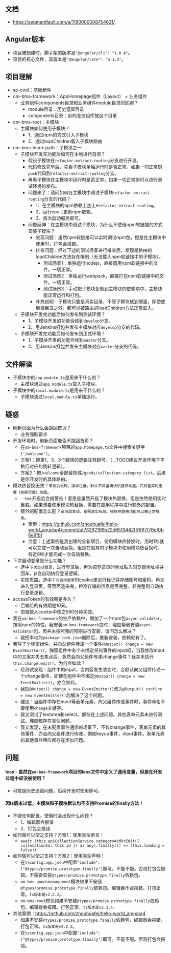 ## 文档
* https://segmentfault.com/a/1190000008754631/

## Angular版本
* 项目被创建时，脚手架的版本是`"@angular/cli": "1.0.4"`。
* 项目的核心文件，其版本是`"@angular/core": "4.1.3"`。

## 项目理解
* so-cool：基础组件
* om-bms-framework：AppHomepage组件（Layout） + 业务组件
  - 业务组件components目录和业务组件module目录的区别？
    - module目录：历史遗留目录
    - components目录：新的业务组件放这个目录
* om-bms-root：主模块
  - 主模块如何使用子模块？
    - 1、通过npm的方式引入子模块
    - 2、通过loadChildren载入子模块路由
* om-bms-learn-path：子模块之一
  - 子模块开发完功能后如何在本地进行自测？
    - 假设子模块在`refactor-extract-routing`分支进行开发。
    - 代码修改完毕后，先看子模块单独运行时是否正常，如果一切正常则`push`代码到`refactor-extract-routing`分支。
    - 再看子模块在主模块中运行时是否正常，如果一切正常则可以进行测试环境的发布。
    - 问题来了：请问如何在主模块中调试子模块`refactor-extract-routing`分支的代码？
      - 1、在主模块的npm依赖上加上`#refactor-extract-routing`。
      - 2、运行`npm i`更新npm依赖。
      - 3、再次启动服务即可。
    - 问题延伸：在主模块中调试子模块，为什么不使用npm软链接的方式安装子模块？
      - 发现问题：虽然npm软链接可以实时调试npm包，但是在主模块中使用时，打包会报错。
      - 排查问题：经过下述的测试场景进行排查后，发现是路由的loadChildren方法存在限制（无法载入npm软链接中的子模块）。
        - 测试场景1：单独运行nodejs，直接调用npm软链接中的文件。一切正常。
        - 测试场景2：单独运行webpack，直接打包npm软链接中的文件。一切正常。
        - 测试场景3：手动把子模块复制到主模块的依赖项中，主模块能正常运行和打包。
      - 补充说明：子模块只要是真实目录，不管子模块放到哪里，即使放到根目录之外，都可以被路由的loadChildren方法正常载入。
  - 子模块开发完功能后如何发布到测试环境？
    - 1、子模块开发的功能合线到`develop`分支。
    - 2、用Jenkins打包并发布主模块对应`develop`分支的代码。
  - 子模块开发完功能后如何发布到正式环境？
    - 1、子模块开发的功能合线到`master`分支。
    - 2、用Jenkins打包并发布主模块对应`master`分支的代码。

## 文件解读
* 子模块中的`app.module.ts`是用来干什么的？
  - 主模块通过`app.module.ts`载入子模块。
* 子模块中的`local.module.ts`是用来干什么的？
  - 子模块通过`local.module.ts`单独运行。

## 疑惑
* 刷新页面为什么会跳回首页？
  - 业务强制要求
* 开发环境时，刷新页面能否不跳回首页？
  - 在`om-bms-framework`项目的`app.homepage.ts`文件中搜索关键字`['/welcome']`。
  - 方案1：把第1、3、5个跳转的逻辑注释即可。（...TODO建议开发环境下不执行对应的跳转逻辑）。
  - 方案2：把`/welcome`全部替换成`/goods/collection-category-list`。后者是你开发时的具体路由。
* 模块热替换无效？`亲测后发现，版本过低，默认不具备模块热替换功能。只具备实时重载（刷新页面）功能`。
  - `--hmr`开启后会报警告！意思是虽然开启了模块热替换，但是依然使用实时重载。如果想要使用模块热替换，需要在应用程序中进行额外的配置。
  - 额外的配置怎么配？`亲测后发现，案例真实有效。模块热替换功能可以被正常触发`。
    - 案例：https://github.com/zhouhuafei/hello-world_angular4/commit/af73292199b22d6513442f51f67f76ef0b6e9fbf
    - 注意：上述案例是我创建的全新项目，使用模块热替换时，用时1秒就可以完成一次自动替换。但是在超导的子模块中使用模块热替换时，将近8秒才能完成一次自动替换。
* 下次自动登录是什么功能？
  - 选中`下次自动登录`，进行登录后，再次把登录页的地址贴入浏览器地址栏并回车，js会自动执行登录逻辑。
  - 实现思路，选中`下次自动登录`时cookie里进行标记并存储账号和密码。再次进入登录页，等页面渲染完，检测存储的信息是否完整，若完整则自动执行登录逻辑。
* accessToken的有效期是多久？
  - 后端给的有效期是10天。
  - 前端放入cookie中使之590分钟失效。
* 我在`om-bms-framework`的生产依赖中，增加了一个npm包`async-validator`。按照npm的特性，我安装`om-bms-framework`包时，理应帮我安装`async-validator`包。但并未按照我的预期进行安装，请问怎么解决？
  - 我把本地的`package-lock.json`删除后，重新安装，依赖就有了。
* 我写了个弹窗组件，并向父组件传递一个事件`@Output() change = new EventEmitter()`。弹窗组件中有个未绑定任何事件的input框，当我修改input中的文案并失去焦点后，竟然会向父组件传递change事件？我并未执行`this.change.emit()`。为何会如此？
  - 经测试发现：组件中的input，当内容发生改变时，会默认向父组件传递一个change事件，即使在组件中不绑定`@Output() change = new EventEmitter()`，亦会如此。
  - 我把`@Output() change = new EventEmitter()`改为`@Output() confirm = new EventEmitter()`后解决了这个问题。
  - 建议：当组件中存在input等表单元素，向父组件传递事件时，事件命名不要使用`change`关键字。
  - 我又测试了textarea和select。都存在上述问题。其他表单元素未进行测试。理应都存在类似问题。
  - 我又发现，在未配置事件通信的场景下，不仅change事件，表单元素的其他事件，亦会向父组件进行传递，例如keyup事件，input事件。表单元素的其他事件理应都存在类似问题。

## 问题
#### less - 虽然在`om-bms-framework`项目的less文件中定义了通用变量，但是在开发过程中却没被使用？
* 可能是历史遗留问题，后续开发时使用即可。
#### 因ts版本过低，主模块和子模块默认均不支持Promise的finally方法！
* 不做任何配置，使用时会出现什么问题？
  - 1、编辑器会报错
  - 2、打包会报错
* 如何做可以使之支持？方案1：使用类型断言！
  - `await (this.apiCollectionService.categoryAddOrEdit({ collocationId: this.id }) as any).finally(() => (this.loading = false))`
* 如何做可以使之支持？方案2：使用类型声明！
  - 在`tsconfig.app.json`中配置`"include": ["@types/promise.prototype.finally"]`即可。不能不配。否则打包会报错。不需要安装`@types/promise.prototype.finally`依赖包。
  - `om-bms-goodsmanagement`模块如果不安装`@types/promise.prototype.finally`依赖包。编辑器不会报错。打包正常。`ts版本是v2.2.2`。
  - `om-bms-root`模块如果不安装`@types/promise.prototype.finally`依赖包。编辑器会报错。打包正常。`ts版本是v2.3.4`。
* 其他案例：https://github.com/zhouhuafei/hello-world_angular4
  - 如果不安装`@types/promise.prototype.finally`依赖包，编辑器会报错，打包正常。`ts版本是v2.2.2`。
  - 在`tsconfig.app.json`中配置`"include": ["@types/promise.prototype.finally"]`即可。不能不配。否则打包会报错。

